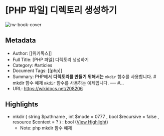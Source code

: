 # [PHP 파일] 디렉토리 생성하기 <mkdir>

![rw-book-cover](https://wikidocs.net/images/book/코끼리_indItBN_eFS9ll6_839VQFA_uTJk6kG_WFXiWEy.png)

## Metadata
- Author: [[위키독스]]
- Full Title: [PHP 파일] 디렉토리 생성하기 <mkdir>
- Category: #articles
- Document Tags: [[php]] 
- Summary: PHP에서 **디렉토리를 만들기 위해서는** `mkdir` 함수를 사용합니다.        # mkdir 함수 예제 `mkdir` 함수를 사용하는 예제입니다.     ---  #…
- URL: https://wikidocs.net/208206

## Highlights
- mkdir ( string $pathname , int $mode = 0777 , bool $recursive = false , resource $context = ? ) : bool ([View Highlight](https://read.readwise.io/read/01hg780kgmhkqjvswgntxd8jmc))
    - Note: php mkdir 함수 예제
